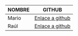 | NOMBRE | GITHUB |
| ----------- | ----------- |
| Mario | [Enlace a github](https://github.com/Mromvar767) |
| Raúl  | [Enlace a github](https://github.com/rladgar) |
